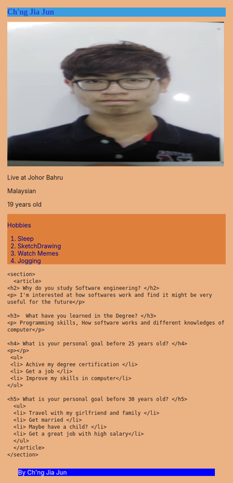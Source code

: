 <html style= "background-color:hsl(27,72%,72%)">
<header> 
  <title>Introduce Yourself</title> 
  <style>
    title{font-family:'Courier New', Courier, monospace; font-size:x-large;color: crimson;}
    header{margin : 25px 25px; background-color: blue; color: white; }
    footer{margin : 25px 25px; background-color: blue; color: white;}
    article{color:darkblue; background-color:rgb(222,128,60);}
    h1{color:rgb(46, 62, 211); font-size: large; background-color:rgb(60,157,222); font-family: 'Times New Roman', Times, serif;}
    h2{color:darkblue;}
    h3{color:darkblue;}
    h4{color:darkblue;}
    h5{color:darkblue;}
    #intro.html{height:50%;}
  </style> 
</header> 

<body> 
  
  <h1> Ch'ng Jia Jun </h1> 
  <img src="My pic.jpeg" alt="Trulli" width="500" height="333">

  <section> 
    <p> Live at Johor Bahru </p> 
    <p> Malaysian </p>
    <p> 19 years old </p>
  </section> 

  <section> 
    <article>
      <br>Hobbies</br> 
      <ol> 
      <li>Sleep</li> 
      <li>SketchDrawing</li> 
      <li>Watch Memes</li> 
      <li>Jogging</li> 
      </ol> 
    </article>
  </section> 

    <section>
      <article>
    <h2> Why do you study Software engineering? </h2> 
    <p> I'm interested at how softwares work and find it might be very useful for the future</p> 

    <h3>  What have you learned in the Degree? </h3> 
    <p> Programming skills, How software works and different knowledges of computer</p>

    <h4> What is your personal goal before 25 years old? </h4> 
    <p></p>
     <ul> 
     <li> Achive my degree certification </li> 
     <li> Get a job </li>
     <li> Improve my skills in computer</li>
    </ul> 

    <h5> What is your personal goal before 30 years old? </h5> 
      <ul> 
      <li> Travel with my girlfriend and family </li> 
      <li> Get married </li> 
      <li> Maybe have a child? </li>
      <li> Get a great job with high salary</li>
      </ul> 
      </article>
    </section> 

</body> 

<footer>
<p>By Ch'ng Jia Jun</p>
</footer>

</html> 
